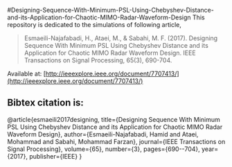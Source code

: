 #Designing-Sequence-With-Minimum-PSL-Using-Chebyshev-Distance-and-its-Application-for-Chaotic-MIMO-Radar-Waveform-Design
This repository is dedicated to the simulations of following article,
>Esmaeili-Najafabadi, H., Ataei, M., & Sabahi, M. F. (2017). 
>Designing Sequence With Minimum PSL Using Chebyshev Distance and its Application for Chaotic MIMO Radar Waveform Design. 
>IEEE Transactions on Signal Processing, 65(3), 690-704.

Available at: [http://ieeexplore.ieee.org/document/7707413/](http://ieeexplore.ieee.org/document/7707413/)

## Bibtex citation is: 
@article{esmaeili2017designing,
  title={Designing Sequence With Minimum PSL Using Chebyshev Distance and its Application for Chaotic MIMO Radar Waveform Design},
  author={Esmaeili-Najafabadi, Hamid and Ataei, Mohammad and Sabahi, Mohammad Farzan},
  journal={IEEE Transactions on Signal Processing},
  volume={65},
  number={3},
  pages={690--704},
  year={2017},
  publisher={IEEE}
}
